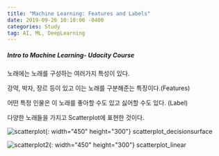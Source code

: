 ```yaml
---
title: "Machine Learning: Features and Labels"
date: 2019-09-26 10:10:00 -0400
categories: Study
tag: AI, ML, DeepLearning
---
```


##### Intro to Machine Learning- Udacity Course


노래에는 노래를 구성하는 여러가지 특성이 있다. 

강약, 박자, 장르 등이 있고 이는 노래를 구분해준는 특징이다.(Features)

어떤 특정 인물은 이 노래를 좋아할 수도 있고 싫어할 수도 있다. (Label)

다양한 노래들을 가지고 Scatterplot에 표현한 것이다.


![scatterplot](http://dsol0115.github.io/dspage/assets/images/scatterplot_decisionsurface.PNG){: width="450" height="300"}
scatterplot_decisionsurface

![scatterplot2](http://dsol0115.github.io/dspage/assets/images/scatterplot_linear.PNG){: width="450" height="300"}
scatterplot_linear




